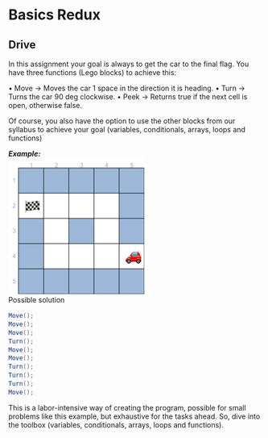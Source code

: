 # Basics Redux

## Drive 
In this assignment your goal is always to get the car to the final flag. 
You have three functions (Lego blocks) to achieve this:

•	Move -> Moves the car 1 space in the direction it is heading. 
•	Turn -> Turns the car 90 deg clockwise. 
•	Peek -> Returns true if the next cell is open, otherwise false. 

Of course, you also have the option to use the other blocks from our syllabus to achieve your goal (variables, conditionals, arrays, loops and functions)

***Example:***  
![alt](images/eks.png)  
Possible  solution
```csharp
Move();
Move();
Move();
Turn();
Move();
Move();
Turn();
Turn();
Turn();
Move();
```

This is a labor-intensive way of creating the program, possible for small problems like this example, but exhaustive for the tasks ahead. So, dive into the toolbox (variables, conditionals, arrays, loops and functions).
